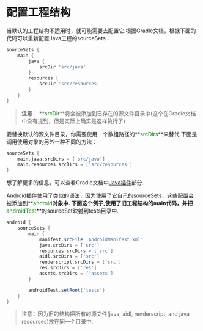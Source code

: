 # 配置工程结构
当默认的工程结构不适用时，就可能需要去配置它.根据Gradle文档，根据下面的代码可以重新配置Java工程的sourceSets：
``` groovy
sourceSets {
    main {
        java {
            srcDir 'src/java'
        }
        resources {
            srcDir 'src/resources'
        }
    }
}
```
> **注意：** **<font color='green'>srcDir</font>**将会被添加到已存在的源文件目录中(这个在Gradle文档中没有提到，但是实际上确实是这样执行了)

要替换默认的源文件目录，你需要使用一个数组路径的**<font color='green'>srcDirs</font>**来替代.下面是调用使用对象的另外一种不同的方法：
``` groovy
sourceSets {
    main.java.srcDirs = ['src/java']
    main.resources.srcDirs = ['src/resources']
}
```
想了解更多的信息，可以查看Gradle文档中[Java插件](http://gradle.org/docs/current/userguide/java_plugin.html)部分.

Android插件使用了类似的语法，因为使用了它自己的sourceSets，这些配置会被添加到**<font color='green'>android</font>**对象中.
下面这个例子,使用了旧工程结构的main代码，并把**<font color='green'>androidTest</font>**的sourceSet映射到tests目录中.
``` groovy
android {
    sourceSets {
        main {
            manifest.srcFile 'AndroidManifest.xml'
            java.srcDirs = ['src']
            resources.srcDirs = ['src']
            aidl.srcDirs = ['src']
            renderscript.srcDirs = ['src']
            res.srcDirs = ['res']
            assets.srcDirs = ['assets']
        }

        androidTest.setRoot('tests')
    }
}
```
> 注意：因为旧的结构把所有的源文件(java, aidl, renderscript, and java resources)放在同一个目录中,

